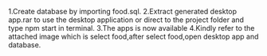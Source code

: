 1.Create database by importing food.sql.
2.Extract generated desktop app.rar to use the desktop application or direct to the project folder and type npm start in terminal.
3.The apps is now available
4.Kindly refer to the attached image which is select food,after select food,open desktop app and database. 
